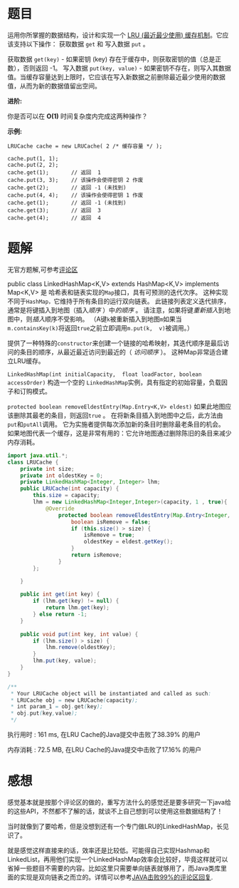 # 题目

运用你所掌握的数据结构，设计和实现一个  [LRU (最近最少使用) 缓存机制](https://baike.baidu.com/item/LRU)。它应该支持以下操作： 获取数据 `get` 和 写入数据 `put` 。

获取数据 `get(key)` - 如果密钥 (key) 存在于缓存中，则获取密钥的值（总是正数），否则返回 -1。
写入数据 `put(key, value)` - 如果密钥不存在，则写入其数据值。当缓存容量达到上限时，它应该在写入新数据之前删除最近最少使用的数据值，从而为新的数据值留出空间。

**进阶:**

你是否可以在 **O(1)** 时间复杂度内完成这两种操作？

**示例:**

```
LRUCache cache = new LRUCache( 2 /* 缓存容量 */ );

cache.put(1, 1);
cache.put(2, 2);
cache.get(1);       // 返回  1
cache.put(3, 3);    // 该操作会使得密钥 2 作废
cache.get(2);       // 返回 -1 (未找到)
cache.put(4, 4);    // 该操作会使得密钥 1 作废
cache.get(1);       // 返回 -1 (未找到)
cache.get(3);       // 返回  3
cache.get(4);       // 返回  4
```

# 题解

无官方题解,可参考[评论区](https://leetcode-cn.com/problems/lru-cache/comments/65868)

  public class LinkedHashMap<K,V> extends HashMap<K,V> implements Map<K,V> 是 哈希表和链表实现的`Map`接口，具有可预测的迭代次序。  这种实现不同于`HashMap，`它维持于所有条目的运行双向链表。  此链接列表定义迭代排序，通常是将键插入到地图（插入*顺序* ）中*的顺序* 。  请注意，如果将键*重新插入*到地图中，则*插入*顺序不受影响。  （A键`k`被重新插入到地图`m`如果当`m.containsKey(k)`将返回`true`之前立即调用`m.put(k,  v)`被调用。） 

提供了一种特殊的`constructor`来创建一个链接的哈希映射，其迭代顺序是最后访问的条目的顺序，从最近最近访问到最近的（  *访问顺序* ）。 这种Map非常适合建立LRU缓存。

`LinkedHashMap(int initialCapacity,  float loadFactor, boolean accessOrder)`  构造一个空的 `LinkedHashMap`实例，具有指定的初始容量，负载因子和订购模式。 

`protected boolean removeEldestEntry(Map.Entry<K,V> eldest)`
如果此地图应该删除其最老的条目，则返回`true` 。  在将新条目插入到地图中之后，此方法由`put`和`putAll`调用。  它为实施者提供每次添加新的条目时删除最老条目的机会。  如果地图代表一个缓存，这是非常有用的：它允许地图通过删除陈旧的条目来减少内存消耗。 

```java
import java.util.*;
class LRUCache {
	private int size;
    private int oldestKey = 0;
    private LinkedHashMap<Integer, Integer> lhm;
    public LRUCache(int capacity) {
    	this.size = capacity;
    	lhm = new LinkedHashMap<Integer,Integer>(capacity, 1 , true){
    		@Override
                protected boolean removeEldestEntry(Map.Entry<Integer, Integer> eldest) {
                    boolean isRemove = false;
                    if (this.size() > size) {
                        isRemove = true;
                        oldestKey = eldest.getKey();
                    }
                    return isRemove;
                }
    	};

    }
    
    public int get(int key) {
        if (lhm.get(key) != null) {
            return lhm.get(key);
        } else return -1;
    }
    
    public void put(int key, int value) {
        if (lhm.size() > size) {
            lhm.remove(oldestKey);
        }
        lhm.put(key, value);
    }
}

/**
 * Your LRUCache object will be instantiated and called as such:
 * LRUCache obj = new LRUCache(capacity);
 * int param_1 = obj.get(key);
 * obj.put(key,value);
 */
```

执行用时 : 161 ms, 在LRU Cache的Java提交中击败了38.39% 的用户

内存消耗 : 72.5 MB, 在LRU Cache的Java提交中击败了17.16% 的用户

# 感想

感觉基本就是按那个评论区的做的，重写方法什么的感觉还是要多研究一下java给的这些API，不然都不了解的话，就谈不上自己想到可以使用这些数据结构了！

当时就像到了要哈希，但是没想到还有一个专门做LRU的LinkedHashMap，长见识了。

就是感觉这样直接来的话，效率还是比较低。可能得自己实现Hashmap和LinkedList，再用他们实现一个LinkedHashMap效率会比较好，毕竟这样就可以省掉一些题目不需要的内容。比如这里只需要单向链表就够用了，而Java类库里面的实现是双向链表之而立的。详情可以参考[JAVA击败99%的评论区回复](https://leetcode-cn.com/problems/lru-cache/comments/60484).